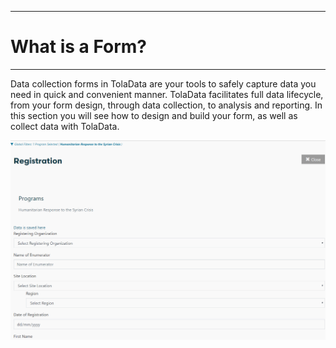 ****
# What is a Form?
---
Data collection forms in TolaData are your tools to safely capture data you need in quick and convenient manner. TolaData facilitates full data lifecycle, from your form design, through data collection, to analysis and reporting. In this section you will see how to design and build your form, as well as collect data with TolaData.

![](/assets/form.gif)









